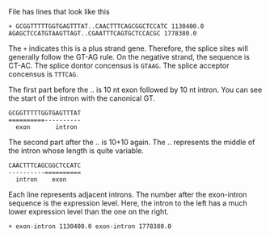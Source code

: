 
File has lines that look like this

```
+ GCGGTTTTTGGTGAGTTTAT..CAACTTTCAGCGGCTCCATC 1130400.0 AGAGCTCCATGTAAGTTAGT..CGAATTTCAGTGCTCCACGC 1778380.0
```

The `+` indicates this is a plus strand gene. Therefore, the splice sites will
generally follow the GT-AG rule. On the negative strand, the sequence is CT-AC.
The splice dontor concensus is `GTAAG`. The splice acceptor concensus is
`TTTCAG`.


The first part before the .. is 10 nt exon followed by 10 nt intron. You can see the start of the intron with the canonical GT.

```
GCGGTTTTTGGTGAGTTTAT
==========----------
  exon       intron
```

The second part after the .. is 10+10 again. The .. represents the middle of
the intron whose length is quite variable.

```
CAACTTTCAGCGGCTCCATC
----------==========
  intron    exon
```

Each line represents adjacent introns. The number after the exon-intron
sequence is the expression level. Here, the intron to the left has a much lower
expression level than the one on the right.

```
+ exon-intron 1130400.0 exon-intron 1778380.0
```
